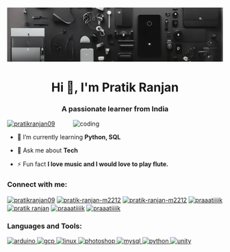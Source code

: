 ![image](https://github.com/pratikranjan2212/pratikranjan2212/blob/main/LinkedIn%20Banner%20Template.gif)

<h1 align="center">Hi 👋, I'm Pratik Ranjan</h1>
<h3 align="center">A passionate learner from India</h3>
<img align="right" alt="coding" width="350" src="https://media.tenor.com/F-Hiz_YBVXwAAAAC/bibeknaik-busy.gif">

<p align="left"> <a href="https://twitter.com/pratikranjan09" target="blank"><img src="https://img.shields.io/twitter/follow/pratikranjan09?logo=twitter&style=for-the-badge" alt="pratikranjan09" /></a> </p>

- 🌱 I’m currently learning **Python, SQL**

- 💬 Ask me about **Tech**

- ⚡ Fun fact **I love music and I would love to play flute.**

<h3 align="left">Connect with me:</h3>
<p align="left">
<a href="https://twitter.com/pratikranjan09" target="blank"><img align="center" src="https://img.freepik.com/free-vector/twitter-new-2023-x-logo-white-background-vector_1017-45422.jpg?w=740&t=st=1694852646~exp=1694853246~hmac=66ed140796e00dd8acf7ced5f7b56387fac4000bb7b9fc6a640e74c1a9d8d84b" alt="pratikranjan09" height="40" width="40" /></a>
<a href="https://linkedin.com/in/pratik-ranjan-m2212" target="blank"><img align="center" src="https://upload.wikimedia.org/wikipedia/commons/thumb/f/f8/LinkedIn_icon_circle.svg/1024px-LinkedIn_icon_circle.svg.png" alt="pratik-ranjan-m2212" height="40" width="40" /></a>
<a href="https://open.spotify.com/user/x61csuj19c6vahywznoz154ls?fbclid=IwAR0XFpecJZ_YMqcrLXGqUE4gMWO-QtOWQhBUxnAmGtXOj8ZMhLVT1_C906Y" target="blank"><img align="center" src="https://upload.wikimedia.org/wikipedia/commons/8/84/Spotify_icon.svg" alt="pratik-ranjan-m2212" height="40" width="50" /></a>
<a href="https://www.threads.net/@praaatiiiik" target="blank"><img align="center" src="https://seeklogo.com/images/T/threads-by-instagram-logo-20008C5295-seeklogo.com.png?v=638252100920000000" alt="praaatiiiik" height="40" width="35" /></a>
<a href="https://fb.com/pratik.ranjan.37669" target="blank"><img align="center" src="https://upload.wikimedia.org/wikipedia/en/0/04/Facebook_f_logo_%282021%29.svg" alt="pratik ranjan" height="40" width="50" /></a>
<a href="https://instagram.com/praaatiiiik" target="blank"><img align="center" src="https://upload.wikimedia.org/wikipedia/commons/thumb/9/95/Instagram_logo_2022.svg/1024px-Instagram_logo_2022.svg.png" alt="praaatiiiik" height="40" width="40" /></a>
<a href="https://www.coursera.org/user/4b8ddab02d96f46dc2304d809d1d0a14" target="blank"><img align="center" src="https://www.langoly.com/wp-content/uploads/2021/09/coursera-logo.png" alt="praaatiiiik" height="40" width="40" /></a>
</p>

<h3 align="left">Languages and Tools:</h3>
<p align="left"> <a href="https://www.arduino.cc/" target="_blank" rel="noreferrer"> <img src="https://cdn.worldvectorlogo.com/logos/arduino-1.svg" alt="arduino" width="40" height="40"/> </a> <a href="https://cloud.google.com" target="_blank" rel="noreferrer"> <img src="https://www.vectorlogo.zone/logos/google_cloud/google_cloud-icon.svg" alt="gcp" width="40" height="40"/> </a> <a href="https://www.linux.org/" target="_blank" rel="noreferrer"> <img src="https://upload.wikimedia.org/wikipedia/commons/3/35/Tux.svg" alt="linux" width="40" height="40"/> </a> <a href="https://www.photoshop.com/en" target="_blank" rel="noreferrer"> <img src="https://upload.wikimedia.org/wikipedia/commons/a/af/Adobe_Photoshop_CC_icon.svg" alt="photoshop" width="40" height="40"/> </a> <a href="https://www.mysql.com/" target="_blank" rel="noreferrer"> <img src="https://www.sarvap.in/wp-content/uploads/mysql.png" alt="mysql" width="40" height="40"/> </a> <a href="https://www.python.org" target="_blank" rel="noreferrer"> <img src="https://upload.wikimedia.org/wikipedia/commons/thumb/c/c3/Python-logo-notext.svg/1869px-Python-logo-notext.svg.png" alt="python" width="40" height="40"/> </a> <a href="https://unity.com/" target="_blank" rel="noreferrer"> <img src="https://upload.wikimedia.org/wikipedia/commons/c/c6/Unity_Hub_Logo.png" alt="unity" width="40" height="40"/> </a>  </p>

